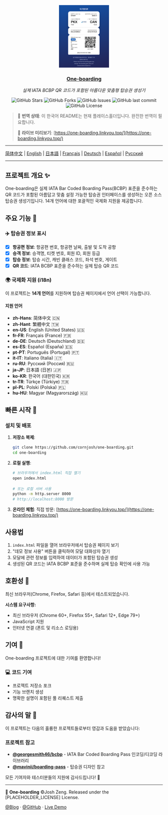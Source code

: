 <div align="center">
  <img src="readme/main.png" alt="One-boarding" height="200px">
  <h3><a href="https://github.com/cornjosh/one-boarding">One-boarding</a></h3>
  <em>실제 IATA BCBP QR 코드가 포함된 아름다운 맞춤형 탑승권 생성기</em>
</div>

<p align="center">
<img src="https://img.shields.io/github/stars/cornjosh/one-boarding?style=flat-square" alt="GitHub Stars"/>
<img src="https://img.shields.io/github/forks/cornjosh/one-boarding?style=flat-square" alt="GitHub Forks"/>
<img src="https://img.shields.io/github/issues/cornjosh/one-boarding?style=flat-square" alt="GitHub Issues"/>
<img src="https://img.shields.io/github/last-commit/cornjosh/one-boarding?style=flat-square" alt="GitHub last commit"/>
<img src="https://img.shields.io/github/license/cornjosh/one-boarding?style=flat-square" alt="GitHub License"/>
</p>

> 📝 **번역 상태**: 이 한국어 README는 현재 플레이스홀더입니다. 완전한 번역이 필요합니다.
> 
> 🎯 **라이브 미리보기**: [https://one-boarding.linkyou.top/](https://one-boarding.linkyou.top/)

---

[简体中文](/README.md) | [English](/README_EN.md) | [日本語](/README_JA.md) | [Français](/README_FR.md) | [Deutsch](/README_DE.md) | [Español](/README_ES.md) | [Русский](/README_RU.md)

---

## 프로젝트 개요 ✨

One-boarding은 실제 IATA Bar Coded Boarding Pass(BCBP) 표준을 준수하는 QR 코드가 포함된 아름답고 맞춤 설정 가능한 탑승권 인터페이스를 생성하는 오픈 소스 탑승권 생성기입니다. 14개 언어에 대한 포괄적인 국제화 지원을 제공합니다.

## 주요 기능 🎯

### ✈️ 탑승권 정보 표시
- [x] **항공편 정보**: 항공편 번호, 항공편 날짜, 출발 및 도착 공항
- [x] **승객 정보**: 승객명, 티켓 번호, 회원 ID, 회원 등급
- [x] **탑승 정보**: 탑승 시간, 캐빈 클래스 코드, 좌석 번호, 게이트
- [x] **QR 코드**: IATA BCBP 표준을 준수하는 실제 탑승 QR 코드

### 🌍 국제화 지원 (i18n)
이 프로젝트는 **14개 언어**를 지원하며 탑승권 페이지에서 언어 선택이 가능합니다.

#### 지원 언어
- **zh-Hans**: 简体中文 🇨🇳
- **zh-Hant**: 繁體中文 🇹🇼 
- **en-US**: English (United States) 🇺🇸
- **fr-FR**: Français (France) 🇫🇷
- **de-DE**: Deutsch (Deutschland) 🇩🇪
- **es-ES**: Español (España) 🇪🇸
- **pt-PT**: Português (Portugal) 🇵🇹
- **it-IT**: Italiano (Italia) 🇮🇹
- **ru-RU**: Русский (Россия) 🇷🇺
- **ja-JP**: 日本語 (日본) 🇯🇵
- **ko-KR**: 한국어 (대한민국) 🇰🇷
- **tr-TR**: Türkçe (Türkiye) 🇹🇷
- **pl-PL**: Polski (Polska) 🇵🇱
- **hu-HU**: Magyar (Magyarország) 🇭🇺

## 빠른 시작 🚀

### 설치 및 배포

1. **저장소 복제**:
   ```bash
   git clone https://github.com/cornjosh/one-boarding.git
   cd one-boarding
   ```

2. **로컬 실행**:
   ```bash
   # 브라우저에서 index.html 직접 열기
   open index.html
   
   # 또는 로컬 서버 사용
   python -m http.server 8000
   # http://localhost:8000 방문
   ```

3. **온라인 체험**:
   직접 방문: [https://one-boarding.linkyou.top/](https://one-boarding.linkyou.top/)

## 사용법
1. `index.html` 파일을 열어 브라우저에서 탑승권 페이지 보기
2. "데모 정보 사용" 버튼을 클릭하여 모달 대화상자 열기
3. 모달에 관련 정보를 입력하여 데이터가 포함된 탑승권 생성
4. 생성된 QR 코드는 IATA BCBP 표준을 준수하며 실제 탑승 확인에 사용 가능

## 호환성 🔧

최신 브라우저(Chrome, Firefox, Safari 등)에서 테스트되었습니다.

**시스템 요구사항:**
- 최신 브라우저 (Chrome 60+, Firefox 55+, Safari 12+, Edge 79+)
- JavaScript 지원
- 인터넷 연결 (폰트 및 리소스 로딩용)

## 기여 🤝

One-boarding 프로젝트에 대한 기여를 환영합니다!

### 💻 코드 기여
- 프로젝트 저장소 포크
- 기능 브랜치 생성
- 명확한 설명이 포함된 풀 리퀘스트 제출

## 감사의 말 💐

이 프로젝트는 다음의 훌륭한 프로젝트들로부터 영감과 도움을 받았습니다:

### 프로젝트 참고
- [**@georgesmith46/bcbp**](https://github.com/georgesmith46/bcbp) - IATA Bar Coded Boarding Pass 인코딩/디코딩 라이브러리
- [**@mavinii/boarding-pass**](https://github.com/mavinii/boarding-pass) - 탑승권 디자인 참고

모든 기여자와 테스터분들의 지원에 감사드립니다! 🙏

---

🎫 **One-boarding** ©Josh Zeng. Released under the [PLACEHOLDER_LICENSE] License.

[@Blog](https://linkyou.top/) · [@GitHub](https://github.com/cornjosh) · [Live Demo](https://one-boarding.linkyou.top/)